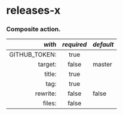 # releases-x
### Composite action.


*with* | *required*  | *default*
---: | :---: | :---
GITHUB_TOKEN: |true  |
target:       |false | master
title:        |true  |
tag:          |true  |
rewrite:      |false | false
files:        |false |